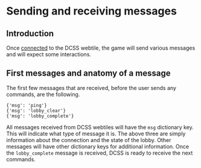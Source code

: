 # Sending and receiving messages

## Introduction

Once [connected](connection.md) to the DCSS webtile, the game will send various messages and will expect some interactions. 

## First messages and anatomy of a message

The first few messages that are received, before the user sends any commands, are the following.

```
{'msg': 'ping'}
{'msg': 'lobby_clear'}
{'msg': 'lobby_complete'}
```

All messages received from DCSS webtiles will have the `msg` dictionary key. This will indicate what type of message it is. The above three are simply information about the connection and the state of the lobby. Other messages will have other dictionary keys for additional information. Once the `lobby_complete` message is received, DCSS is ready to receive the next commands.
